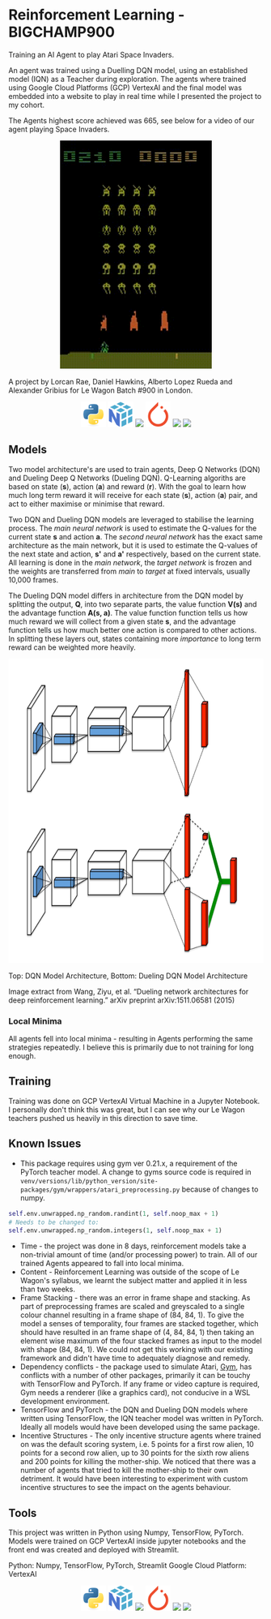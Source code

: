 # Reinforcement Learning - BIGCHAMP900

Training an AI Agent to play Atari Space Invaders.

An agent was trained using a Duelling DQN model, using an established model (IQN) as
a Teacher during exploration. The agents where trained using Google Cloud Platforms (GCP)
VertexAI and the final model was embedded into a website to play in real time while I presented the
project to my cohort.

The Agents highest score achieved was 665, see below for a video of our agent playing Space Invaders.

<p align="center">
  <img width="300" height="450" src="https://github.com/lorcanrae/rl-900-website/blob/master/saved_media/weekendmodel-model-e2-s665-30f.gif?raw=true">
</p>

A project by Lorcan Rae, Daniel Hawkins, Alberto Lopez Rueda and Alexander Gribius for Le Wagon Batch #900 in London.

<p align='center', float='left'>
  <img src='https://raw.githubusercontent.com/devicons/devicon/master/icons/python/python-original.svg' width='50'>
  <img src='https://raw.githubusercontent.com/devicons/devicon/1119b9f84c0290e0f0b38982099a2bd027a48bf1/icons/numpy/numpy-original.svg' width='50'>
  <img src='https://www.vectorlogo.zone/logos/tensorflow/tensorflow-icon.svg' width='50'>
  <img src='https://raw.githubusercontent.com/devicons/devicon/1119b9f84c0290e0f0b38982099a2bd027a48bf1/icons/pytorch/pytorch-original.svg' width='50'>
  <img src='https://www.vectorlogo.zone/logos/google_cloud/google_cloud-icon.svg' width='50'>
  <img src='https://streamlit.io/images/brand/streamlit-mark-color.png' width='50'>
</p>

## Models

Two model architecture's are used to train agents, Deep Q Networks (DQN) and Dueling Deep Q Networks (Dueling DQN).
Q-Learning algoriths are based on state (**s**), action (**a**) and reward (**r**). With the goal to learn how much long term reward
it will receive for each state (**s**), action (**a**) pair, and act to either maximise or minimise that reward.

Two DQN and Dueling DQN models are leveraged to stabilise the learning process. The *main neural network* is used to estimate
the Q-values for the current state **s** and action **a**. The *second neural network* has the exact same architecture as the
main network, but it is used to estimate the Q-values of the next state and action, **s'** and **a'** respectively, based on the
current state.
All learning is done in the *main network*, the *target network* is frozen and the weights are transferred from *main* to *target*
at fixed intervals, usually 10,000 frames.

The Dueling DQN model differs in architecture from the DQN model by splitting the output, **Q**, into two separate parts, the
value function **V(s)** and the advantage function **A(s, a)**. The value function function tells us how much reward we will collect
from a given state **s**, and the advantage function tells us how much better one action is compared to other actions. In splitting
these layers out, states containing more *importance* to long term reward can be weighted more heavily.

<p align="center">
  <img width="800" height="600" src="https://github.com/lorcanrae/rl-900-website/blob/master/saved_media/dqn-dueldqn-model-arch.png?raw=true">
</p>
Top: DQN Model Architecture, Bottom: Dueling DQN Model Architecture

Image extract from Wang, Ziyu, et al. “Dueling network architectures for deep reinforcement learning.” arXiv preprint arXiv:1511.06581 (2015)

### Local Minima

All agents fell into local minima - resulting in Agents performing the same strategies repeatedly.
I believe this is primarily due to not training for long enough.

## Training

Training was done on GCP VertexAI Virtual Machine in a Jupyter Notebook. I personally don't think this was great, but I
can see why our Le Wagon teachers pushed us heavily in this direction to save time.

## Known Issues

- This package requires using gym ver 0.21.x, a requirement of the PyTorch teacher model. A change to gyms source
code is required in `venv/versions/lib/python_version/site-packages/gym/wrappers/atari_preprocessing.py` because of changes
to numpy.

```python
self.env.unwrapped.np_random.randint(1, self.noop_max + 1)
# Needs to be changed to:
self.env.unwrapped.np_random.integers(1, self.noop_max + 1)
```

- Time - the project was done in 8 days, reinforcement models take a non-trivial amount of time (and/or processing power)
to train. All of our trained Agents appeared to fall into local minima.
- Content - Reinforcement Learning was outside of the scope of Le Wagon's syllabus, we learnt the subject matter and
applied it in less than two weeks.
- Frame Stacking - there was an error in frame shape and stacking. As part of preprocessing
frames are scaled and greyscaled to a single colour channel resulting in a frame shape of (84, 84, 1).
To give the model a senses of temporality, four frames are stacked together, which should have resulted in an frame
shape of (4, 84, 84, 1) then taking an element wise maximum of the four stacked frames as input to the model with shape (84, 84, 1).
We could not get this working with our existing framework and didn't have time to adequately diagnose and remedy.
- Dependency conflicts - the package used to simulate Atari, [Gym](https://www.gymlibrary.ml/), has conflicts with
a number of other packages, primarily it can be touchy with TensorFlow and PyTorch. If any frame or video capture is required, Gym needs a renderer (like a graphics card), not conducive in a WSL development environment.
- TensorFlow and PyTorch - the DQN and Dueling DQN models where written using TensorFlow, the IQN teacher model was written
in PyTorch. Ideally all models would have been developed using the same package.
- Incentive Structures - The only incentive structure agents where trained on was the default scoring system,
i.e. 5 points for a first row alien, 10 points for a second row alien, up to 30 points for the sixth row aliens and 200
points for killing the mother-ship. We noticed that there was a number of agents that tried to kill the mother-ship to
their own detriment. It would have been interesting to experiment with custom incentive structures to see the
impact on the agents behaviour.


## Tools

This project was written in Python using Numpy, TensorFlow, PyTorch. Models were trained
on GCP VertexAI inside jupyter notebooks and the front end was created and deployed with Streamlit.

Python: Numpy, TensorFlow, PyTorch, Streamlit
Google Cloud Platform: VertexAI

<p align='center', float='left'>
  <img src='https://raw.githubusercontent.com/devicons/devicon/master/icons/python/python-original.svg' width='50'>
  <img src='https://raw.githubusercontent.com/devicons/devicon/1119b9f84c0290e0f0b38982099a2bd027a48bf1/icons/numpy/numpy-original.svg' width='50'>
  <img src='https://www.vectorlogo.zone/logos/tensorflow/tensorflow-icon.svg' width='50'>
  <img src='https://raw.githubusercontent.com/devicons/devicon/1119b9f84c0290e0f0b38982099a2bd027a48bf1/icons/pytorch/pytorch-original.svg' width='50'>
  <img src='https://www.vectorlogo.zone/logos/google_cloud/google_cloud-icon.svg' width='50'>
  <img src='https://streamlit.io/images/brand/streamlit-mark-color.png' width='50'>
</p>
